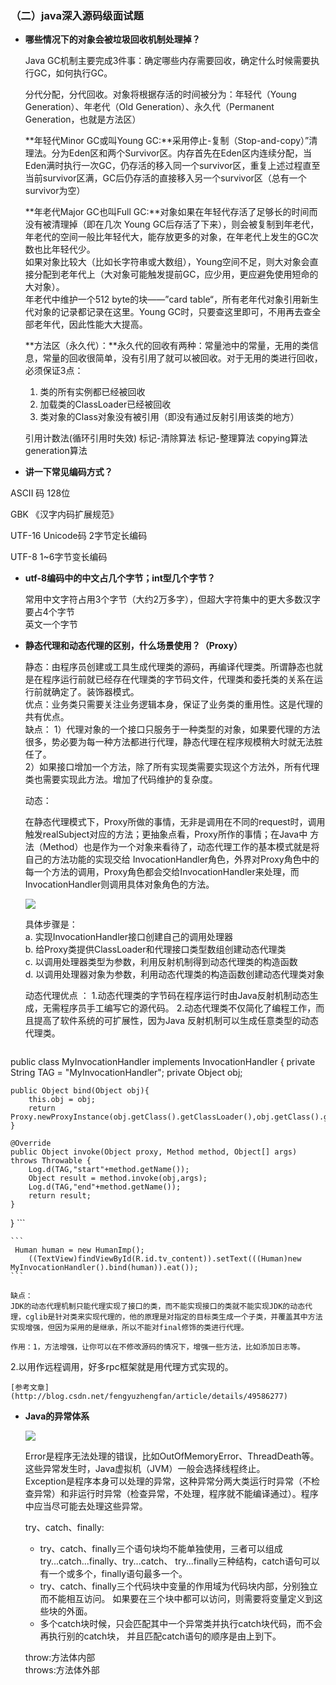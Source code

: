 ### （二）java深入源码级面试题

* **哪些情况下的对象会被垃圾回收机制处理掉？**

	Java GC机制主要完成3件事：确定哪些内存需要回收，确定什么时候需要执行GC，如何执行GC。
	
	分代分配，分代回收。对象将根据存活的时间被分为：年轻代（Young Generation）、年老代（Old Generation）、永久代（Permanent Generation，也就是方法区）
	
	**年轻代Minor GC或叫Young GC:**采用停止-复制（Stop-and-copy）”清理法。分为Eden区和两个Survivor区。内存首先在Eden区内连续分配，当Eden满时执行一次GC，仍存活的移入同一个survivor区，重复上述过程直至当前survivor区满，GC后仍存活的直接移入另一个survivor区（总有一个survivor为空）
	
	**年老代Major GC也叫Full GC:**对象如果在年轻代存活了足够长的时间而没有被清理掉（即在几次 Young GC后存活了下来），则会被复制到年老代，年老代的空间一般比年轻代大，能存放更多的对象，在年老代上发生的GC次数也比年轻代少。</br>
	如果对象比较大（比如长字符串或大数组），Young空间不足，则大对象会直接分配到老年代上（大对象可能触发提前GC，应少用，更应避免使用短命的大对象）。</br>
	年老代中维护一个512 byte的块——”card table“，所有老年代对象引用新生代对象的记录都记录在这里。Young GC时，只要查这里即可，不用再去查全部老年代，因此性能大大提高。
	
	**方法区（永久代）：**永久代的回收有两种：常量池中的常量，无用的类信息，常量的回收很简单，没有引用了就可以被回收。对于无用的类进行回收，必须保证3点：
	
	1. 类的所有实例都已经被回收
	2. 加载类的ClassLoader已经被回收
	3. 类对象的Class对象没有被引用（即没有通过反射引用该类的地方）

	引用计数法(循环引用时失效)  标记-清除算法 标记-整理算法 copying算法 generation算法
	
* **讲一下常见编码方式？**

 ASCII 码  128位
 
 GBK 《汉字内码扩展规范》
 
 UTF-16 Unicode码 2字节定长编码
 
 UTF-8 1~6字节变长编码
 
* **utf-8编码中的中文占几个字节；int型几个字节？**

	常用中文字符占用3个字节（大约2万多字），但超大字符集中的更大多数汉字要占4个字节
	</br>英文一个字节
	
* **静态代理和动态代理的区别，什么场景使用？（Proxy）**

	静态：由程序员创建或工具生成代理类的源码，再编译代理类。所谓静态也就是在程序运行前就已经存在代理类的字节码文件，代理类和委托类的关系在运行前就确定了。装饰器模式。
	</br>优点：业务类只需要关注业务逻辑本身，保证了业务类的重用性。这是代理的共有优点。 
</br>缺点： 
1）代理对象的一个接口只服务于一种类型的对象，如果要代理的方法很多，势必要为每一种方法都进行代理，静态代理在程序规模稍大时就无法胜任了。</br> 
2）如果接口增加一个方法，除了所有实现类需要实现这个方法外，所有代理类也需要实现此方法。增加了代码维护的复杂度。

	动态：

	在静态代理模式下，Proxy所做的事情，无非是调用在不同的request时，调用触发realSubject对应的方法；更抽象点看，Proxy所作的事情；在Java中 方法（Method）也是作为一个对象来看待了，动态代理工作的基本模式就是将自己的方法功能的实现交给 InvocationHandler角色，外界对Proxy角色中的每一个方法的调用，Proxy角色都会交给InvocationHandler来处理，而InvocationHandler则调用具体对象角色的方法。
	
	![](https://ws3.sinaimg.cn/large/006tKfTcgy1fp22kmq4pcj30ku06u74w.jpg) 
	
	具体步骤是： 	
	a. 实现InvocationHandler接口创建自己的调用处理器 </br>
	b. 给Proxy类提供ClassLoader和代理接口类型数组创建动态代理类 </br>
	c. 以调用处理器类型为参数，利用反射机制得到动态代理类的构造函数 </br>
	d. 以调用处理器对象为参数，利用动态代理类的构造函数创建动态代理类对象</br> 
	
	动态代理优点 ：
1.动态代理类的字节码在程序运行时由Java反射机制动态生成，无需程序员手工编写它的源代码。 
2.动态代理类不仅简化了编程工作，而且提高了软件系统的可扩展性，因为Java 反射机制可以生成任意类型的动态代理类。

	```
public class MyInvocationHandler implements InvocationHandler {
    private String TAG = "MyInvocationHandler";
    private Object obj;

    public Object bind(Object obj){
        this.obj = obj;
        return Proxy.newProxyInstance(obj.getClass().getClassLoader(),obj.getClass().getInterfaces(),this);
    }
    
    @Override
    public Object invoke(Object proxy, Method method, Object[] args) throws Throwable {
        Log.d(TAG,"start"+method.getName());
        Object result = method.invoke(obj,args);
        Log.d(TAG,"end"+method.getName());
        return result;
    }
}
	```
	
	```
	 Human human = new HumanImp();
        ((TextView)findViewById(R.id.tv_content)).setText(((Human)new MyInvocationHandler().bind(human)).eat());
    ```
	
	缺点： 
	JDK的动态代理机制只能代理实现了接口的类，而不能实现接口的类就不能实现JDK的动态代理，cglib是针对类来实现代理的，他的原理是对指定的目标类生成一个子类，并覆盖其中方法实现增强，但因为采用的是继承，所以不能对final修饰的类进行代理。	

	作用：1，方法增强，让你可以在不修改源码的情况下，增强一些方法，比如添加日志等。
2.以用作远程调用，好多rpc框架就是用代理方式实现的。

	[参考文章](http://blog.csdn.net/fengyuzhengfan/article/details/49586277)
	
* **Java的异常体系**

	![](https://ws3.sinaimg.cn/large/006tNc79gy1fp31ljunraj30na0dudlm.jpg)

   Error是程序无法处理的错误，比如OutOfMemoryError、ThreadDeath等。这些异常发生时，Java虚拟机（JVM）一般会选择线程终止。   
	Exception是程序本身可以处理的异常，这种异常分两大类运行时异常（不检查异常）和非运行时异常（检查异常，不处理，程序就不能编译通过）。程序中应当尽可能去处理这些异常。
	
	try、catch、finally:   
	 * try、catch、finally三个语句块均不能单独使用，三者可以组成 try...catch...finally、try...catch、 
    try...finally三种结构，catch语句可以有一个或多个，finally语句最多一个。 
    * try、catch、finally三个代码块中变量的作用域为代码块内部，分别独立而不能相互访问。 
    如果要在三个块中都可以访问，则需要将变量定义到这些块的外面。 
    * 多个catch块时候，只会匹配其中一个异常类并执行catch块代码，而不会再执行别的catch块， 
    并且匹配catch语句的顺序是由上到下。

	throw:方法体内部
	</br>throws:方法体外部


